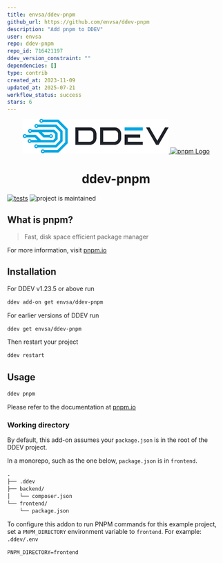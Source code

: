 ```yaml
---
title: envsa/ddev-pnpm
github_url: https://github.com/envsa/ddev-pnpm
description: "Add pnpm to DDEV"
user: envsa
repo: ddev-pnpm
repo_id: 716421197
ddev_version_constraint: ""
dependencies: []
type: contrib
created_at: 2023-11-09
updated_at: 2025-07-21
workflow_status: success
stars: 6
---
```


<div align="center">
    <a href="https://ddev.com/">
        <img src="https://raw.githubusercontent.com/ddev/ddev/master/images/ddev-logo.svg" alt="DDEV logo" height="80">
    </a>
    <a href="https://pnpm.io">
        <img src="https://avatars.githubusercontent.com/u/21320719?s=200&v=4" alt="pnpm Logo" height="80">
    </a>
    <h1 align="center">ddev-pnpm</h1>
</div>

[![tests](https://github.com/envsa/ddev-pnpm/actions/workflows/tests.yml/badge.svg)](https://github.com/envsa/ddev-pnpm/actions/workflows/tests.yml) ![project is maintained](https://img.shields.io/maintenance/yes/2024.svg)

## What is pnpm?

> Fast, disk space efficient package manager

For more information, visit [pnpm.io](https://pnpm.io)

## Installation

For DDEV v1.23.5 or above run

```sh
ddev add-on get envsa/ddev-pnpm
```

For earlier versions of DDEV run

```sh
ddev get envsa/ddev-pnpm
```

Then restart your project

```sh
ddev restart
```

## Usage

```sh
ddev pnpm
```

Please refer to the documentation at [pnpm.io](https://pnpm.io)

### Working directory

By default, this add-on assumes your `package.json` is in the root of the DDEV project.

In a monorepo, such as the one below, `package.json` is in `frontend`.

```md
.
├── .ddev
├── backend/
│   └── composer.json
└── frontend/
    └── package.json
```

To configure this addon to run PNPM commands for this example project, set a `PNPM_DIRECTORY` environment variable to `frontend`. For example: `.ddev/.env`

```env
PNPM_DIRECTORY=frontend
```
